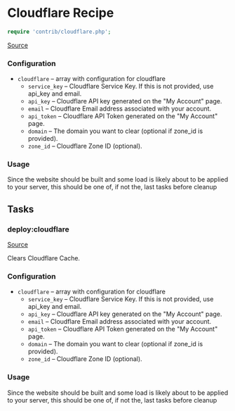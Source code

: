 <!-- DO NOT EDIT THIS FILE! -->
<!-- Instead edit contrib/cloudflare.php -->
<!-- Then run bin/docgen -->

# Cloudflare Recipe

```php
require 'contrib/cloudflare.php';
```

[Source](/contrib/cloudflare.php)



### Configuration
- `cloudflare` – array with configuration for cloudflare
    - `service_key` – Cloudflare Service Key. If this is not provided, use api_key and email.
    - `api_key` – Cloudflare API key generated on the "My Account" page.
    - `email` – Cloudflare Email address associated with your account.
    - `api_token` – Cloudflare API Token generated on the "My Account" page.
    - `domain` – The domain you want to clear (optional if zone_id is provided).
    - `zone_id` – Cloudflare Zone ID (optional).
### Usage
Since the website should be built and some load is likely about to be applied to your server, this should be one of,
if not the, last tasks before cleanup



## Tasks

### deploy:cloudflare
[Source](https://github.com/deployphp/deployer/blob/master/contrib/cloudflare.php#L24)

Clears Cloudflare Cache.

### Configuration
- `cloudflare` – array with configuration for cloudflare
    - `service_key` – Cloudflare Service Key. If this is not provided, use api_key and email.
    - `api_key` – Cloudflare API key generated on the "My Account" page.
    - `email` – Cloudflare Email address associated with your account.
    - `api_token` – Cloudflare API Token generated on the "My Account" page.
    - `domain` – The domain you want to clear (optional if zone_id is provided).
    - `zone_id` – Cloudflare Zone ID (optional).
### Usage
Since the website should be built and some load is likely about to be applied to your server, this should be one of,
if not the, last tasks before cleanup


